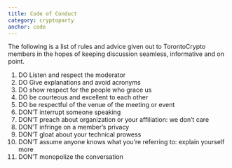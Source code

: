 ```yaml
---
title: Code of Conduct
category: cryptoparty
anchor: code
---
```

The following is a list of rules and advice given out to TorontoCrypto members
in the hopes of keeping discussion seamless, informative and on point.

1. DO Listen and respect the moderator
1. DO Give explanations and avoid acronyms
1. DO show respect for the people who grace us
1. DO be courteous and excellent to each other
1. DO be respectful of the venue of the meeting or event
1. DON’T interrupt someone speaking
1. DON’T preach about organization or your affiliation: we don’t care
1. DON’T infringe on a member’s privacy
1. DON’T gloat about your technical prowess
1. DON’T assume anyone knows what you’re referring to: explain yourself more
1. DON’T monopolize the conversation
